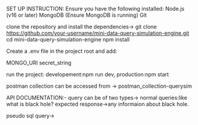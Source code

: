 SET UP INSTRUCTION:
Ensure you have the following installed:
Node.js (v16 or later)
MongoDB (Ensure MongoDB is running)
Git

clone the repository and install the dependencies->
git clone https://github.com/your-username/mini-data-query-simulation-engine.git
cd mini-data-query-simulation-engine
npm install

Create a .env file in the project root and add:

MONGO_URI
secret_string

run the project:
developement:npm run dev,
production:npm start

postman collection can be accessed from -> postman_collection-querysim


API DOCUMENTATION:-
query can be of two types->
normal queries:like what is black hole?
expected response->any informaion about black hole.

pseudo sql query->


